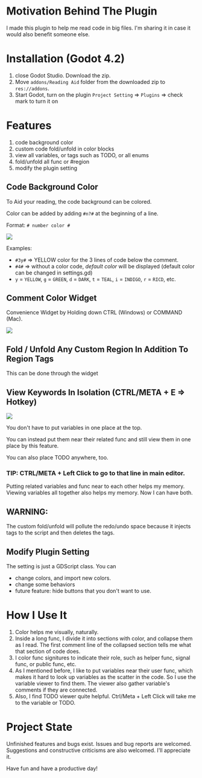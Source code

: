 # Motivation Behind The Plugin
I made this plugin to help me read code in big files. I'm sharing it in case it would also benefit someone else. 

# Installation (Godot 4.2)
1. close Godot Studio. Download the zip.
2. Move `addons/Reading Aid` folder from the downloaded zip to `res://addons`.
3. Start Godot, turn on the plugin `Project Setting` => `Plugins` => check mark to turn it on

# Features
1. code background color
2. custom code fold/unfold in color blocks
3. view all variables, or tags such as TODO, or all enums
4. fold/unfold all func or #region
5. modify the plugin setting

## Code Background Color
To Aid your reading, the code background can be colored.

Color can be added by adding `#n?#` at the beginning of a line.

Format: `# number color #`

![](https://github.com/goatt1167/ReadingAid-Plugin/blob/main/demo/color%20demo.gif)

Examples:
- `#3y#` => YELLOW color for the 3 lines of code below the comment.
- `#4#` => without a color code, *default color* will be displayed
(default color can be changed in settings.gd)
- `y` = `YELLOW`, `g` = `GREEN`, `d` = `DARK`, `t` = `TEAL`, `i` = `INDIGO`, `r` = `RICD`, etc.

## Comment Color Widget
Convenience Widget by Holding down CTRL (Windows) or COMMAND (Mac).

![](https://github.com/goatt1167/ReadingAid-Plugin/blob/main/demo/widget%20demo.gif)

## Fold / Unfold Any Custom Region In Addition To Region Tags
This can be done through the widget

## View Keywords In Isolation (CTRL/META + E => Hotkey)
![](https://github.com/goatt1167/ReadingAid-Plugin/blob/main/demo/popup%20window.png)

You don't have to put variables in one place at the top.

You can instead put them near their related func and still view them in one place by this feature.

You can also place TODO anywhere, too.

### TIP: CTRL/META + Left Click to go to that line in main editor.

Putting related variables and func near to each other helps my memory. Viewing variables all together also helps my memory. Now I can have both.

## WARNING:
The custom fold/unfold will pollute the redo/undo space because it injects tags to the script and then deletes the tags.

## Modify Plugin Setting
The setting is just a GDScript class. You can
- change colors, and import new colors.
- change some behaviors
- future feature: hide buttons that you don't want to use.

# How I Use It
1. Color helps me visually, naturally.
2. Inside a long func, I divide it into sections with color, and collapse them as I read. The first comment line of the collapsed section tells me what that section of code does.
3. I color func signitures to indicate their role, such as helper func, signal func, or public func, etc.
4. As I mentioned before, I like to put variables near their user func, which makes it hard to look up variables as the scatter in the code. So I use the variable viewer to find them. The viewer also gather variable's comments if they are connected.
5. Also, I find TODO viewer quite helpful. Ctrl/Meta + Left Click will take me to the variable or TODO.

# Project State
Unfinished features and bugs exist. Issues and bug reports are welcomed. Suggestions and constructive criticisms are also welcomed. I'll appreciate it.

Have fun and have a productive day!
